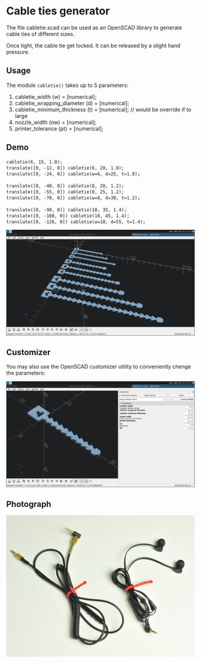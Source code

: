 # Cable ties generator

The file cabletie.scad can be used as an OpenSCAD library to generate cable ties of different sizes.

Once tight, the cable tie get locked. It can be released by a slight hand pressure.

## Usage

The module `cabletie()` takes up to 5 parameters:

1. cabletie_width (w) = [numerical];
2. cabletie_wrapping_diameter (d) = [numerical];
3. cabletie_minimum_thickness (t) = [numerical]; // would be override if to large
4. nozzle_width (nw) = [numerical];
5. printer_tolerance (pt) = [numerical];

## Demo

```scad
cabletie(6, 15, 1.0);
translate([0, -12, 0]) cabletie(6, 20, 1.0);
translate([0, -24, 0]) cabletie(w=6, d=25, t=1.0);

translate([0, -40, 0]) cabletie(8, 20, 1.2);
translate([0, -55, 0]) cabletie(8, 25, 1.2);
translate([0, -70, 0]) cabletie(w=8, d=30, t=1.2);

translate([0, -90, 0]) cabletie(10, 35, 1.4);
translate([0, -108, 0]) cabletie(10, 45, 1.4);
translate([0, -126, 0]) cabletie(w=10, d=55, t=1.4);
```

![Cable ties generator demo](images/cabletie_demo.png)

## Customizer

You may also use the OpenSCAD customizer utility to conveniently chenge the parameters:

![Cable tie customizer](images/cabletie_customizer.png)

## Photograph

![Cable ties image](images/cabletie_photo.jpg)
